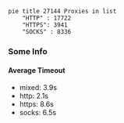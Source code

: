 
```mermaid
pie title 27144 Proxies in list
    "HTTP" : 17722
    "HTTPS": 3941
    "SOCKS" : 8336
```

### Some Info
#### Average Timeout

- mixed: 3.9s
- http: 2.1s
- https: 8.6s
- socks: 6.5s